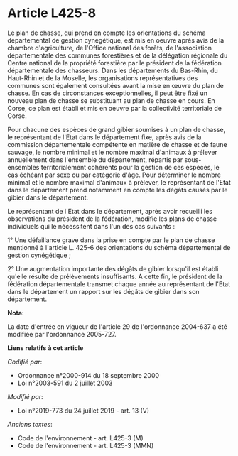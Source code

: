 # Article L425-8

Le plan de chasse, qui prend en compte les orientations du schéma départemental de gestion cynégétique, est mis en oeuvre
après avis de la chambre d'agriculture, de l'Office national des forêts, de l'association départementale des communes
forestières et de la délégation régionale du Centre national de la propriété forestière par le président de la fédération
départementale des chasseurs. Dans les départements du Bas-Rhin, du Haut-Rhin et de la Moselle, les organisations
représentatives des communes sont également consultées avant la mise en œuvre du plan de chasse. En cas de circonstances
exceptionnelles, il peut être fixé un nouveau plan de chasse se substituant au plan de chasse en cours. En Corse, ce plan est
établi et mis en oeuvre par la collectivité territoriale de Corse.

Pour chacune des espèces de grand gibier soumises à un plan de chasse, le représentant de l'Etat dans le département fixe,
après avis de la commission départementale compétente en matière de chasse et de faune sauvage, le nombre minimal et le
nombre maximal d'animaux à prélever annuellement dans l'ensemble du département, répartis par sous-ensembles territorialement
cohérents pour la gestion de ces espèces, le cas échéant par sexe ou par catégorie d'âge. Pour déterminer le nombre minimal
et le nombre maximal d'animaux à prélever, le représentant de l'Etat dans le département prend notamment en compte les dégâts
causés par le gibier dans le département.

Le représentant de l'Etat dans le département, après avoir recueilli les observations du président de la fédération, modifie
les plans de chasse individuels qui le nécessitent dans l'un des cas suivants :

1° Une défaillance grave dans la prise en compte par le plan de chasse mentionné à l'article L. 425-6 des orientations du
schéma départemental de gestion cynégétique ;

2° Une augmentation importante des dégâts de gibier lorsqu'il est établi qu'elle résulte de prélèvements insuffisants. A
cette fin, le président de la fédération départementale transmet chaque année au représentant de l'Etat dans le département
un rapport sur les dégâts de gibier dans son département.

**Nota:**

La date d'entrée en vigueur de l'article 29 de l'ordonnance 2004-637 a été modifiée par l'ordonnance 2005-727.

**Liens relatifs à cet article**

_Codifié par_:

  - Ordonnance n°2000-914 du 18 septembre 2000
  - Loi n°2003-591 du 2 juillet 2003

_Modifié par_:

  - Loi n°2019-773 du 24 juillet 2019 - art. 13 (V)

_Anciens textes_:

  - Code de l'environnement - art. L425-3 (M)
  - Code de l'environnement - art. L425-3 (MMN)
